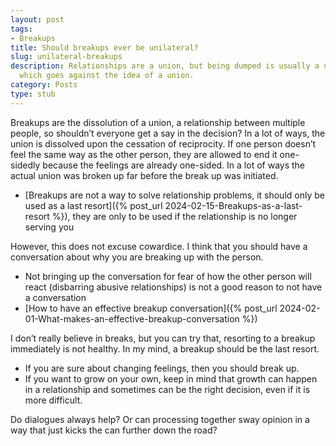 ```yaml
---
layout: post
tags:
- Breakups
title: Should breakups ever be unilateral?
slug: unilateral-breakups
description: Relationships are a union, but being dumped is usually a unilateral decision,
  which goes against the idea of a union.
category: Posts
type: stub
---
```


Breakups are the dissolution of a union, a relationship between multiple people, so shouldn’t everyone get a say in the decision? In a lot of ways, the union is dissolved upon the cessation of reciprocity. If one person doesn’t feel the same way as the other person, they are allowed to end it one-sidedly because the feelings are already one-sided. In a lot of ways the actual union was broken up far before the break up was initiated. 
* [Breakups are not a way to solve relationship problems, it should only be used as a last resort]({% post_url 2024-02-15-Breakups-as-a-last-resort %}), they are only to be used if the relationship is no longer serving you

However, this does not excuse cowardice. I think that you should have a conversation about why you are breaking up with the person.
* Not bringing up the conversation for fear of how the other person will react (disbarring abusive relationships) is not a good reason to not have a conversation
* [How to have an effective breakup conversation]({% post_url 2024-02-01-What-makes-an-effective-breakup-conversation %})

I don’t really believe in breaks, but you can try that, resorting to a breakup immediately is not healthy. In my mind, a breakup should be the last resort. 
* If you are sure about changing feelings, then you should break up. 
* If you want to grow on your own, keep in mind that growth can happen in a relationship and sometimes can be the right decision, even if it is more difficult.

Do dialogues always help? Or can processing together sway opinion in a way that just kicks the can further down the road?